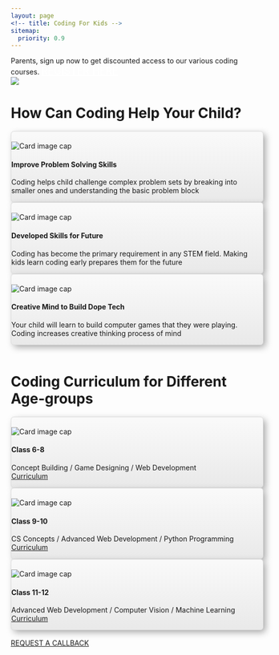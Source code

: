 ```yaml
---
layout: page
<!-- title: Coding For Kids -->
sitemap:
  priority: 0.9
---
```


<div class="banner">
	<div class="free-trials-announce">
			Parents, sign up now to get discounted access to our various coding courses. 
			<a href="https://docs.google.com/forms/d/e/1FAIpQLScVZSDbLuQWKD1jg2sHwOGTPT8k2Ljxa1hdMSgX1GkLPec4LQ/viewform?usp=sf_link" target="_blank" style="color:#ffffff;font-size: 20px">REGISTER HERE</a>
	</div>
</div>



<img src="{{ '/assets/img/coverpic_mod.png' | prepend: site.baseurl }}" id="logo-name">
<br>


<div class="container">
	<div class="row">
		<div class="col-md-12 col-sm-12 col-xs-12 text-center">
			<h1>How Can Coding Help Your Child?</h1>
		</div>
	</div>
</div>
<!-- 1 x 3 layout for why is coding important for you -->
<div class="container">
	<div class="row">
		<div class="col-sm-4 col-md-4 d-flex align-items-stretch">
				<!-- Card image -->
			<div class="card text-center" style="box-shadow: 5px 5px 14px -1px #a3a3a3; background:linear-gradient(to bottom, #f9f9f9 5%, #e9e9e9 100%); background-color:#f9f9f9; border-radius:6px; border:1px solid #dcdcdc;">
				<div class="view overlay">
				<img class="card-img-top" src="{{ '/assets/img/problem_skills.png' | prepend: site.baseurl }}" alt="Card image cap" style="max-width: 80%; margin-top: 20px; margin-left: auto; margin-right: auto;">
				<a href="#!">
				  <div class="mask rgba-white-slight"></div>
				</a>
				</div>
				<!-- Card content -->
				<div class="card-body">
				<!-- Title -->
				<h4 class="card-title"><strong>Improve Problem Solving Skills</strong></h4>
				<!-- Text -->
				<p class="card-text">Coding helps child challenge complex problem sets by breaking into smaller ones and understanding the basic problem block</p>
				</div>
			</div>			
		</div>
		<div class="col-sm-4 col-md-4 d-flex align-items-stretch">
			<div class="card text-center" style="box-shadow: 5px 5px 14px -1px #a3a3a3; background:linear-gradient(to bottom, #f9f9f9 5%, #e9e9e9 100%); background-color:#f9f9f9; border-radius:6px; border:1px solid #dcdcdc;">  
				<!-- Card image -->
				<div class="view overlay">
				<img class="card-img-top" src="{{ '/assets/img/kids_career.png' | prepend: site.baseurl }}" alt="Card image cap" style="max-width: 80%; margin-top: 20px; margin-left: auto; margin-right: auto;">
				<a href="#!">
				  <div class="mask rgba-white-slight"></div>
				</a>
				</div>
				<!-- Card content -->
				<div class="card-body">
				<!-- Title -->
				<h4 class="card-title"><strong>Developed Skills for Future</strong></h4>
				<!-- Text -->
				<p class="card-text">Coding has become the primary requirement in any STEM field. Making kids learn coding early prepares them for the future</p>
				</div>
			</div>			
		</div>
		<div class="col-sm-4 col-md-4 d-flex align-items-stretch">
			<div class="card text-center" style="box-shadow: 5px 5px 14px -1px #a3a3a3; background:linear-gradient(to bottom, #f9f9f9 5%, #e9e9e9 100%); background-color:#f9f9f9; border-radius:6px; border:1px solid #dcdcdc;"> 
				<!-- Card image -->
				<div class="view overlay">
				<img class="card-img-top" src="{{ '/assets/img/kids_idea.png' | prepend: site.baseurl }}" alt="Card image cap" style="max-width: 80%; margin-top: 20px; margin-left: auto; margin-right: auto;">
				<a href="#!">
				  <div class="mask rgba-white-slight"></div>
				</a>
				</div>
				<!-- Card content -->
				<div class="card-body">
				<!-- Title -->
				<h4 class="card-title"><strong>Creative Mind to Build Dope Tech</strong></h4>
				<!-- Text -->
				<p class="card-text">Your child will learn to build computer games that they were playing. Coding increases creative thinking process of mind</p>
				</div>
			</div>			
		</div>
	</div>
</div>
<br>


<div class="container">
	<div class="row">
		<div class="col-md-12 col-sm-12 col-xs-12 text-center">
			<h1>Coding Curriculum for Different Age-groups</h1>
		</div>
	</div>
</div>

<div class="container">
	<div class="row">
		<div class="col-sm-4 col-md-4 d-flex align-items-stretch">	
				<!-- Card image -->
			<div class="card text-center" style="box-shadow: 5px 5px 14px -1px #a3a3a3; background:linear-gradient(to bottom, #f9f9f9 5%, #e9e9e9 100%); background-color:#f9f9f9; border-radius:6px; border:1px solid #dcdcdc;"> 
				<div class="view overlay">
				<img class="card-img-top" src="{{ '/assets/img/class68_profile.jpeg' | prepend: site.baseurl }}" alt="Card image cap" style="max-width: 80%; margin-top: 20px; margin-left: auto; margin-right: auto;">
				<a href="#!">
				  <div class="mask rgba-white-slight"></div>
				</a>
				</div>
				<!-- Card content -->
				<div class="card-body">
				<!-- Title -->
				<h4 class="card-title"><strong>Class 6-8</strong></h4>
				<!-- Text -->
				<p class="card-text">Concept Building / Game Designing / Web Development
				<br> <a href="{{ '/courses#class68' | prepend: site.baseurl }}">Curriculum</a></p>
				</div>
			</div>			
		</div>
		<div class="col-sm-4 col-md-4 d-flex align-items-stretch">
			<div class="card text-center" style="box-shadow: 5px 5px 14px -1px #a3a3a3; background:linear-gradient(to bottom, #f9f9f9 5%, #e9e9e9 100%); background-color:#f9f9f9; border-radius:6px; border:1px solid #dcdcdc;">  
				<!-- Card image -->
				<div class="view overlay">
				<img class="card-img-top" src="{{ '/assets/img/class910_profile.jpg' | prepend: site.baseurl }}" alt="Card image cap" style="max-width: 80%; margin-top: 20px; margin-left: auto; margin-right: auto;">
				<a href="#!">
				  <div class="mask rgba-white-slight"></div>
				</a>
				</div>
				<!-- Card content -->
				<div class="card-body">
				<!-- Title -->
				<h4 class="card-title"><strong>Class 9-10</strong></h4>
				<!-- Text -->
				<p class="card-text">CS Concepts / Advanced Web Development / Python Programming
				<br>  <a href="{{ '/courses#class910' | prepend: site.baseurl }}">Curriculum</a></p>
				</div>
			</div>			
		</div>
		<div class="col-sm-4 col-md-4 d-flex align-items-stretch">
			<div class="card text-center" style="box-shadow: 5px 5px 14px -1px #a3a3a3; background:linear-gradient(to bottom, #f9f9f9 5%, #e9e9e9 100%); background-color:#f9f9f9; border-radius:6px; border:1px solid #dcdcdc;"> 
				<!-- Card image -->
				<div class="view overlay">
				<img class="card-img-top" src="{{ '/assets/img/class1112_profile.jpg' | prepend: site.baseurl }}" alt="Card image cap" style="max-width: 80%; margin-top: 20px; margin-left: auto; margin-right: auto;">
				<a href="#!">
				  <div class="mask rgba-white-slight"></div>
				</a>
				</div>
				<!-- Card content -->
				<div class="card-body">
				<!-- Title -->
				<h4 class="card-title"><strong>Class 11-12</strong></h4>
				<!-- Text -->
				<p class="card-text">Advanced Web Development / Computer Vision / Machine Learning
				<br> <a href="{{ '/courses#class1112' | prepend: site.baseurl }}">Curriculum</a></p>
				</div>
			</div>			
		</div>
	</div>
</div>
<!--
	<div id="describe-text">
		<h1 style="font-size: 48px">What Does TurtleCode Offer?</h1>
	</div>
	<br>
	<div class="container" style="grid-template-columns: 1fr 1fr 1fr 1fr;">
		<div class="cell">
			<img style="max-width: 60%; margin-top: 15px; margin-left: auto; margin-right: auto;" src="{{ '/assets/img/why_turtlecode/2.png' | prepend: site.baseurl }}">
	 		<h3 style="color:333333">Class 6 - 8</h3>
			Concept Building / Game Designing / Web Development
			<br> <a href="{{ '/courses#class68' | prepend: site.baseurl }}">Curriculum</a> 
		</div>
		<div class="cell cell-2">
			<img style="max-width: 60%; margin-top: 20px; margin-left: auto; margin-right: auto;" src="{{ '/assets/img/why_turtlecode/3.png' | prepend: site.baseurl }}">
	 		<h3 style="color:333333">Class 9 - 10</h3>
			CS Concepts / Advanced Web Development / Python Programming
			<br> <a href="{{ '/courses#class910' | prepend: site.baseurl }}">Curriculum</a> 
		</div>
		<div class="cell cell-3">
			<img style="max-width: 60%; margin-top: 20px; margin-left: auto; margin-right: auto;" src="{{ '/assets/img/why_turtlecode/4.png' | prepend: site.baseurl }}">
	 		<h3 style="color:333333">Class 11 - 12</h3>
			Advanced Web Development / Computer Vision / Machine Learning
			<br> <a href="{{ '/courses#class1112' | prepend: site.baseurl }}">Curriculum</a> 
		</div>
		<div class="cell">
			<img style="max-width: 60%; margin-top: 20px; margin-left: auto; margin-right: auto;" src="{{ '/assets/img/why_turtlecode/5.png' | prepend: site.baseurl }}">
	 		<h3 style="color:333333">Class 11 - 12</h3>
			Advanced Web Development / Computer Vision / Machine Learning
			<br> <a href="{{ '/courses#class1112' | prepend: site.baseurl }}">Curriculum</a> 
		</div>	
	</div>	-->












<!-- 	<p>
	<br> Nepal's first of its kind, TurtleCode is an interactive platform for your kids to learn coding.
	<br> We make sure your kid explores all the interesting space in coding world from creating beautiful websites, developing fun games, robotics, and many more.
	</p> -->
<br>
<div id="describe-text">	
	<a href="https://docs.google.com/forms/d/e/1FAIpQLScVZSDbLuQWKD1jg2sHwOGTPT8k2Ljxa1hdMSgX1GkLPec4LQ/viewform?usp=sf_link" target="_blank" class="request-button">REQUEST A CALLBACK</a>
</div>
<br>